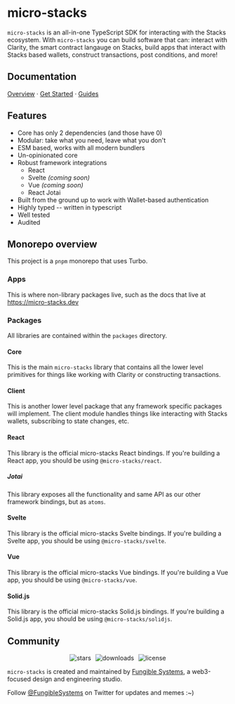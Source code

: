 # micro-stacks

`micro-stacks` is an all-in-one TypeScript SDK for interacting with the Stacks ecosystem. With `micro-stacks` you can
build software that can: interact with Clarity, the smart contract langauge on Stacks, build apps that interact with
Stacks based wallets, construct transactions, post conditions, and more!

## Documentation

[Overview](https://micro-stacks.dev/docs/overview) · [Get Started](https://micro-stacks.dev/docs/getting-started)
· [Guides](https://micro-stacks.dev/guides/stacks-apps)

## Features

- Core has only 2 dependencies (and those have 0)
- Modular: take what you need, leave what you don't
- ESM based, works with all modern bundlers
- Un-opinionated core
- Robust framework integrations
  - React
  - Svelte _(coming soon)_
  - Vue _(coming soon)_
  - React Jotai
- Built from the ground up to work with Wallet-based authentication
- Highly typed -- written in typescript
- Well tested
- Audited

## Monorepo overview

This project is a `pnpm` monorepo that uses Turbo.

### Apps

This is where non-library packages live, such as the docs that live at https://micro-stacks.dev

### Packages

All libraries are contained within the `packages` directory.

#### Core

This is the main `micro-stacks` library that contains all the lower level primitives for things like working with
Clarity or constructing transactions.

#### Client

This is another lower level package that any framework specific packages will implement. The client module handles
things like interacting with Stacks wallets, subscribing to state changes, etc.

#### React

This library is the official micro-stacks React bindings. If you're building a React app, you should be
using `@micro-stacks/react`.

##### Jotai

This library exposes all the functionality and same API as our other framework bindings, but as `atoms`.

#### Svelte

This library is the official micro-stacks Svelte bindings. If you're building a Svelte app, you should be
using `@micro-stacks/svelte`.

#### Vue

This library is the official micro-stacks Vue bindings. If you're building a Vue app, you should be
using `@micro-stacks/vue`.

#### Solid.js

This library is the official micro-stacks Solid.js bindings. If you're building a Solid.js app, you should be
using `@micro-stacks/solidjs`.

## Community

<p style="display: flex; align-items: center; justify-content: center; gap: 10px">
  <img alt="stars" src="https://badgen.net/github/stars/fungible-systems/micro-stacks" className="inline-block mr-2"/>
  <img alt="downloads" src="https://badgen.net/npm/dt/micro-stacks" className="inline-block mr-2"/>
  <img alt="license" src="https://badgen.net/npm/license/micro-stacks" className="inline-block mr-2"/>
</p>

`micro-stacks` is created and maintained by [Fungible Systems](https://fungible.systems), a web3-focused design and
engineering studio.

Follow [@FungibleSystems](https://twitter.com/FungibleSystems) on Twitter for updates and memes :~)

